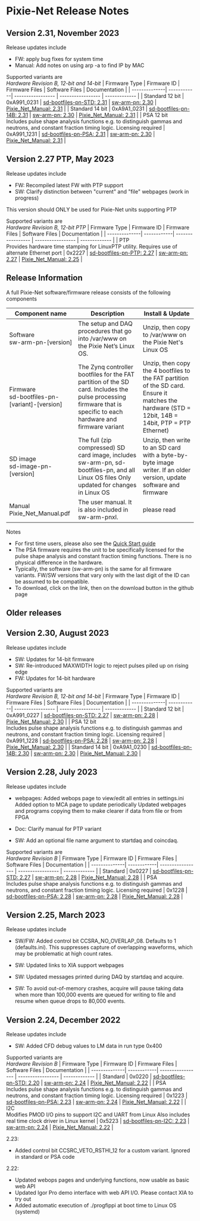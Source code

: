 # Pixie-Net Release Notes

## Version 2.31, November 2023
Release updates include
 
- FW: apply bug fixes for system time
- Manual: Add notes on using arp -a to find IP by MAC

Supported variants are <br/>
*Hardware Revision B, 12-bit and 14-bit*
| Firmware Type |	Firmware ID |	Firmware Files |	Software Files | Documentation |
| --------------| ------------| ----------------- | ----------------- | ------------- |
| Standard 12 bit | 0xA991_0231 | [sd-bootfiles-pn-STD: 2.31](./release_packages/sd-bootfiles-pn-STD-2p31.zip)   | [sw-arm-pn: 2.30](./release_packages/sw-arm-pn-2p30.zip) | [Pixie_Net_Manual: 2.31](./release_packages/Pixie_Net_Manual.pdf) | 
| Standard 14 bit | 0xA9A1_0231 | [sd-bootfiles-pn-14B: 2.31](./release_packages/sd-bootfiles-pn-14B-2p31.zip)   | [sw-arm-pn: 2.30](./release_packages/sw-arm-pn-2p30.zip) | [Pixie_Net_Manual: 2.31](./release_packages/Pixie_Net_Manual.pdf) | 
| PSA 12 bit<br/> Includes pulse shape analysis functions e.g. to distinguish gammas and neutrons, and constant fraction timing logic. Licensing required | 0xA991_1231 | [sd-bootfiles-pn-PSA: 2.31](./release_packages/sd-bootfiles-pn-PSA-2p31.zip)   | [sw-arm-pn: 2.30](./release_packages/sw-arm-pn-2p30.zip) | [Pixie_Net_Manual: 2.31](./release_packages/Pixie_Net_Manual.pdf) | 



## Version 2.27 PTP, May 2023
Release updates include
- FW: Recompiled latest FW with PTP support
- SW: Clarify distinction between "current" and "file" webpages (work in progress)

This version should ONLY be used for Pixie-Net units supporting PTP

Supported variants are <br/>
*Hardware Revision B, 12-bit PTP*
| Firmware Type |	Firmware ID |	Firmware Files |	Software Files | Documentation |
| --------------| ------------| ----------------- | ----------------- | ------------- |
| PTP <br/> Provides hardware time stamping for LinuxPTP utility. Requires use of alternate Ethernet port | 0x2227 | [sd-bootfiles-pn-PTP: 2.27](./release_packages/sd-bootfiles-pn-PTP-2p27.zip)   | [sw-arm-pn: 2.27](./release_packages/sw-arm-pn-2p27.zip) | [Pixie_Net_Manual: 2.25](./release_packages/Pixie_Net_Manual.pdf) | 
 







## Release Information
A full Pixie-Net  software/firmware release consists of the following components

| Component name | Description	| Install & Update |
| -------------- | ------------ | ----------------- |
| Software <br/> sw-arm-pn-[version] | The setup and DAQ procedures that go into /var/www on the Pixie Net’s Linux OS. |	Unzip, then copy to /var/www on the Pixie Net's Linux OS |
| Firmware <br/> sd-bootfiles-pn-[variant]-[version]	| The Zynq controller bootfiles for the FAT partition of the SD card. Includes the pulse processing firmware that is specific to each hardware and firmware variant |	Unzip, then copy the 4 bootfiles to the FAT partition of the SD card. Ensure it matches the hardware (STD = 12bit, 14B = 14bit, PTP = PTP Ethernet) |
| SD image <br/> sd-image-pn-[version] | The full (zip compressed) SD card image, includes sw-arm-pn, sd-bootfiles-pn, and all Linux OS files Only updated for changes in Linux OS |	Unzip, then write to an SD card with a byte-by-byte image writer. If an older version, update software and firmware |
| Manual <br/> Pixie_Net_Manual.pdf | The user manual. It is also included in sw-arm-pnxl. | please read |

Notes 
- For first time users, please also see the [Quick Start guide](./release_packages/PixieNet_QuickStart.pdf)
- The PSA firmware requires the unit to be specifically licensed for the pulse shape analysis and constant fraction timing functions. There is no physical difference in the hardware. 
- Typically, the software (sw-arm-pn) is the same for all firmware variants. FW/SW versions that vary only with the last digit of the ID can be assumed to be compatible. 
- To download, click on the link, then on the download button in the github page


## Older releases

## Version 2.30, August 2023
Release updates include
 
- SW: Updates for 14-bit firmware
- SW: Re-introduced MAXWIDTH logic to reject pulses piled up on rising edge
- FW: Updates for 14-bit hardware


Supported variants are <br/>
*Hardware Revision B, 12-bit and 14-bit*
| Firmware Type |	Firmware ID |	Firmware Files |	Software Files | Documentation |
| --------------| ------------| ----------------- | ----------------- | ------------- |
| Standard 12 bit | 0xA991_0227 | [sd-bootfiles-pn-STD: 2.27](./release_packages/sd-bootfiles-pn-STD-2p27.zip)   | [sw-arm-pn: 2.28](./release_packages/sw-arm-pn-2p28.zip) | [Pixie_Net_Manual: 2.30](./release_packages/Pixie_Net_Manual.pdf) | 
| PSA 12 bit<br/> Includes pulse shape analysis functions e.g. to distinguish gammas and neutrons, and constant fraction timing logic. Licensing required | 0xA991_1228 | [sd-bootfiles-pn-PSA: 2.28](./release_packages/sd-bootfiles-pn-PSA-2p28.zip)   | [sw-arm-pn: 2.28](./release_packages/sw-arm-pn-2p28.zip) | [Pixie_Net_Manual: 2.30](./release_packages/Pixie_Net_Manual.pdf) | 
| Standard 14 bit | 0xA9A1_0230 | [sd-bootfiles-pn-14B: 2.30](./release_packages/sd-bootfiles-pn-14B-2p30.zip)   | [sw-arm-pn: 2.30](./release_packages/sw-arm-pn-2p30.zip) | [Pixie_Net_Manual: 2.30](./release_packages/Pixie_Net_Manual.pdf) | 


## Version 2.28, July 2023
Release updates include
 
- webpages:
  Added webops page to view/edit all entries in settings.ini
  Added option to MCA page to update periodically
  Updated webpages and programs copying them to make clearer if data from file or from FPGA

- Doc: Clarify manual for PTP variant

- SW: Add an optional file name argument to startdaq and coincdaq. 


Supported variants are <br/>
*Hardware Revision B*
| Firmware Type |	Firmware ID |	Firmware Files |	Software Files | Documentation |
| --------------| ------------| ----------------- | ----------------- | ------------- |
| Standard | 0x0227 | [sd-bootfiles-pn-STD: 2.27](./release_packages/sd-bootfiles-pn-STD-2p27.zip)   | [sw-arm-pn: 2.28](./release_packages/sw-arm-pn-2p28.zip) | [Pixie_Net_Manual: 2.28](./release_packages/Pixie_Net_Manual.pdf) | 
| PSA <br/> Includes pulse shape analysis functions e.g. to distinguish gammas and neutrons, and constant fraction timing logic. Licensing required | 0x1228 | [sd-bootfiles-pn-PSA: 2.28](./release_packages/sd-bootfiles-pn-PSA-2p28.zip)   | [sw-arm-pn: 2.28](./release_packages/sw-arm-pn-2p28.zip) | [Pixie_Net_Manual: 2.28](./release_packages/Pixie_Net_Manual.pdf) | 



## Version 2.25, March 2023
Release updates include
 
- SW/FW: Added control bit CCSRA_NO_OVERLAP_08. Defaults to 1 (defaults.ini). 
  This suppresses capture of overlapping waveforms, which may be problematic at high count rates. 

- SW: Updated links to XIA support webpages

- SW: Updated messages printed during DAQ by startdaq and acquire. 

- SW: To avoid out-of-memory crashes, acquire will pause taking data when more than 100,000 
 events are queued for writing to file and resume when queue drops to 80,000 events. 

## Version 2.24, December 2022
Release updates include
 
- SW: Added CFD debug values to LM data in run type 0x400

Supported variants are <br/>
*Hardware Revision B*
| Firmware Type |	Firmware ID |	Firmware Files |	Software Files | Documentation |
| --------------| ------------| ----------------- | ----------------- | ------------- |
| Standard | 0x0220 | [sd-bootfiles-pn-STD: 2.20](./release_packages/sd-bootfiles-pn-STD-2p20.zip)   | [sw-arm-pn: 2.24](./release_packages/sw-arm-pn-2p24.zip) | [Pixie_Net_Manual: 2.22](./release_packages/Pixie_Net_Manual.pdf) | 
| PSA <br/> Includes pulse shape analysis functions e.g. to distinguish gammas and neutrons, and constant fraction timing logic. Licensing required | 0x1223 | [sd-bootfiles-pn-PSA: 2.23](./release_packages/sd-bootfiles-pn-PSA-2p23.zip)   | [sw-arm-pn: 2.24](./release_packages/sw-arm-pn-2p24.zip) | [Pixie_Net_Manual: 2.22](./release_packages/Pixie_Net_Manual.pdf) | 
| I2C <br/> Modifies PMOD I/O pins to support I2C and UART from Linux Also includes real time clock driver in Linux kernel | 0x5223 | [sd-bootfiles-pn-I2C: 2.23](./release_packages/sd-bootfiles-pn-I2C-2p23.zip)   | [sw-arm-pn: 2.24](./release_packages/sw-arm-pn-2p24.zip) | [Pixie_Net_Manual: 2.22](./release_packages/Pixie_Net_Manual.pdf) | 



2.23: 
- Added control bit CCSRC_VETO_RSTHI_12 for a custom variant. Ignored in standard or PSA code

2.22:
- Updated webops pages and underlying functions, now usable as basic web API
- Updated Igor Pro demo interface with web API I/O. Please contact XIA to try out
- Added automatic execution of ./progfippi at boot time to Linux OS (systemd)


